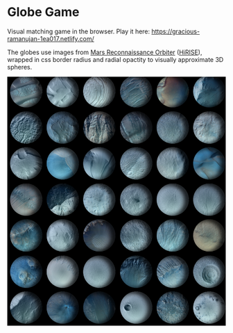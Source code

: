 # Globe Game

Visual matching game in the browser. Play it here: https://gracious-ramanujan-1ea017.netlify.com/

The globes use images from <a href="http://mars.jpl.nasa.gov/mro/">Mars Reconnaissance Orbiter</a> (<a href="http://hirise.lpl.arizona.edu/">HiRISE</a>), wrapped in css border radius and radial opactity to visually approximate 3D spheres. 

![Globe Game Screenshot](https://github.com/basilleaf/react-globe-game/blob/master/img/globe-game.png?raw=true)

